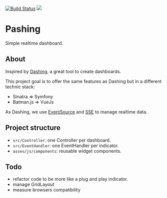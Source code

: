 [![Build Status](https://travis-ci.org/pierreboissinot/pashing.svg?branch=master)](https://travis-ci.org/pierreboissinot/pashing)
<img src="https://sonarcloud.io/api/project_badges/measure?project=pashing&metric=alert_status">

# Pashing

Simple realtime dashboard.

## About

Inspired by [Dashing](https://github.com/Shopify/dashing), a great tool to create dashboards.

This project goal is to offer the same features as Dashing but in a different technic stack:
* Sinatra => Symfony
* Batman.js => VueJs

As Dashing, we use [EventSource](https://developer.mozilla.org/en-US/docs/Web/API/EventSource) and [SSE](https://developer.mozilla.org/en-US/docs/Web/API/Server-sent_events/Using_server-sent_events) to manage realtime data.

## Project structure

* `src/Controller`: one Controller per dashboard.
* `src/EventHandler`: one EventHandler per indicator.
* `asses/js/components`: reusable widget components.

## Todo

* refactor code to be more like a plug and play indicator.
* manage GridLayout
* measure browsers compatibility
